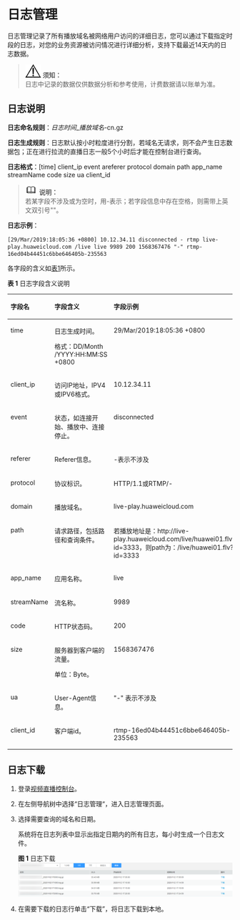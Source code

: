 # 日志管理<a name="ZH-CN_TOPIC_0162687300"></a>

日志管理记录了所有播放域名被网络用户访问的详细日志，您可以通过下载指定时段的日志，对您的业务资源被访问情况进行详细分析，支持下载最近14天内的日志数据。

>![](public_sys-resources/icon-notice.gif) **须知：**   
>日志中记录的数据仅供数据分析和参考使用，计费数据请以账单为准。  

## 日志说明<a name="section4954538162713"></a>

**日志命名规则**：_日志时间_\__播放域名_-cn.gz

**日志生成规则**：日志默认按小时粒度进行分割，若域名无请求，则不会产生日志数据包；正在进行拉流的直播日志一般5个小时后才能在控制台进行查询。

**日志格式**：\[time\] client\_ip event areferer protocol domain path app\_name streamName code size ua client\_id

>![](public_sys-resources/icon-note.gif) **说明：**   
>若某字段不涉及或为空时，用-表示；若字段信息中存在空格，则需带上英文双引号""。  

**日志示例**：

```
[29/Mar/2019:18:05:36 +0800] 10.12.34.11 disconnected - rtmp live-play.huaweicloud.com /live live 9989 200 1568367476 "-" rtmp-16ed04b44451c6bbe646405b-235563
```

各字段的含义如[表1](#table12231345151615)所示。

**表 1**  日志字段含义说明

<a name="table12231345151615"></a>
<table><thead align="left"><tr id="row42311745191611"><th class="cellrowborder" valign="top" width="23.002300230023003%" id="mcps1.2.4.1.1"><p id="p22321457167"><a name="p22321457167"></a><a name="p22321457167"></a>字段名</p>
</th>
<th class="cellrowborder" valign="top" width="43.66436643664366%" id="mcps1.2.4.1.2"><p id="p06501947172"><a name="p06501947172"></a><a name="p06501947172"></a>字段含义</p>
</th>
<th class="cellrowborder" valign="top" width="33.33333333333333%" id="mcps1.2.4.1.3"><p id="p5232945161611"><a name="p5232945161611"></a><a name="p5232945161611"></a>字段示例</p>
</th>
</tr>
</thead>
<tbody><tr id="row1323214452163"><td class="cellrowborder" valign="top" width="23.002300230023003%" headers="mcps1.2.4.1.1 "><p id="p1384218462572"><a name="p1384218462572"></a><a name="p1384218462572"></a>time</p>
</td>
<td class="cellrowborder" valign="top" width="43.66436643664366%" headers="mcps1.2.4.1.2 "><p id="p56518451716"><a name="p56518451716"></a><a name="p56518451716"></a>日志生成时间。</p>
<p id="p6375947182016"><a name="p6375947182016"></a><a name="p6375947182016"></a>格式：DD/Month /YYYY:HH:MM:SS +0800</p>
</td>
<td class="cellrowborder" valign="top" width="33.33333333333333%" headers="mcps1.2.4.1.3 "><p id="p523418456163"><a name="p523418456163"></a><a name="p523418456163"></a>29/Mar/2019:18:05:36 +0800</p>
</td>
</tr>
<tr id="row126125279219"><td class="cellrowborder" valign="top" width="23.002300230023003%" headers="mcps1.2.4.1.1 "><p id="p230115514577"><a name="p230115514577"></a><a name="p230115514577"></a>client_ip</p>
</td>
<td class="cellrowborder" valign="top" width="43.66436643664366%" headers="mcps1.2.4.1.2 "><p id="p186131227202113"><a name="p186131227202113"></a><a name="p186131227202113"></a>访问IP地址，IPV4或IPV6格式。</p>
</td>
<td class="cellrowborder" valign="top" width="33.33333333333333%" headers="mcps1.2.4.1.3 "><p id="p1161352762114"><a name="p1161352762114"></a><a name="p1161352762114"></a>10.12.34.11</p>
</td>
</tr>
<tr id="row594916271218"><td class="cellrowborder" valign="top" width="23.002300230023003%" headers="mcps1.2.4.1.1 "><p id="p0949192714214"><a name="p0949192714214"></a><a name="p0949192714214"></a>event</p>
</td>
<td class="cellrowborder" valign="top" width="43.66436643664366%" headers="mcps1.2.4.1.2 "><p id="p194952722110"><a name="p194952722110"></a><a name="p194952722110"></a>状态，如连接开始、播放中、连接停止。</p>
</td>
<td class="cellrowborder" valign="top" width="33.33333333333333%" headers="mcps1.2.4.1.3 "><p id="p10949132718212"><a name="p10949132718212"></a><a name="p10949132718212"></a>disconnected</p>
</td>
</tr>
<tr id="row18255132832115"><td class="cellrowborder" valign="top" width="23.002300230023003%" headers="mcps1.2.4.1.1 "><p id="p1255112832118"><a name="p1255112832118"></a><a name="p1255112832118"></a>referer</p>
</td>
<td class="cellrowborder" valign="top" width="43.66436643664366%" headers="mcps1.2.4.1.2 "><p id="p14255122815215"><a name="p14255122815215"></a><a name="p14255122815215"></a>Referer信息。</p>
</td>
<td class="cellrowborder" valign="top" width="33.33333333333333%" headers="mcps1.2.4.1.3 "><p id="p025592816214"><a name="p025592816214"></a><a name="p025592816214"></a>-表示不涉及</p>
</td>
</tr>
<tr id="row16403162882112"><td class="cellrowborder" valign="top" width="23.002300230023003%" headers="mcps1.2.4.1.1 "><p id="p4403128132118"><a name="p4403128132118"></a><a name="p4403128132118"></a>protocol</p>
</td>
<td class="cellrowborder" valign="top" width="43.66436643664366%" headers="mcps1.2.4.1.2 "><p id="p1403132862118"><a name="p1403132862118"></a><a name="p1403132862118"></a>协议标识。</p>
</td>
<td class="cellrowborder" valign="top" width="33.33333333333333%" headers="mcps1.2.4.1.3 "><p id="p84032028162119"><a name="p84032028162119"></a><a name="p84032028162119"></a>HTTP/1.1或RTMP/-</p>
</td>
</tr>
<tr id="row1059692852115"><td class="cellrowborder" valign="top" width="23.002300230023003%" headers="mcps1.2.4.1.1 "><p id="p759692832112"><a name="p759692832112"></a><a name="p759692832112"></a>domain</p>
</td>
<td class="cellrowborder" valign="top" width="43.66436643664366%" headers="mcps1.2.4.1.2 "><p id="p959792812110"><a name="p959792812110"></a><a name="p959792812110"></a>播放域名。</p>
</td>
<td class="cellrowborder" valign="top" width="33.33333333333333%" headers="mcps1.2.4.1.3 "><p id="p18597192818217"><a name="p18597192818217"></a><a name="p18597192818217"></a>live-play.huaweicloud.com</p>
</td>
</tr>
<tr id="row878820287216"><td class="cellrowborder" valign="top" width="23.002300230023003%" headers="mcps1.2.4.1.1 "><p id="p87887282217"><a name="p87887282217"></a><a name="p87887282217"></a>path</p>
</td>
<td class="cellrowborder" valign="top" width="43.66436643664366%" headers="mcps1.2.4.1.2 "><p id="p378852815219"><a name="p378852815219"></a><a name="p378852815219"></a>请求路径，包括路径和查询条件。</p>
</td>
<td class="cellrowborder" valign="top" width="33.33333333333333%" headers="mcps1.2.4.1.3 "><p id="p7700154191517"><a name="p7700154191517"></a><a name="p7700154191517"></a>若播放地址是：http://live-play.huaweicloud.com/live/huawei01.flv?id=3333，则path为：/live/huawei01.flv?id=3333</p>
</td>
</tr>
<tr id="row198992816218"><td class="cellrowborder" valign="top" width="23.002300230023003%" headers="mcps1.2.4.1.1 "><p id="p1099012286218"><a name="p1099012286218"></a><a name="p1099012286218"></a>app_name</p>
</td>
<td class="cellrowborder" valign="top" width="43.66436643664366%" headers="mcps1.2.4.1.2 "><p id="p79907285219"><a name="p79907285219"></a><a name="p79907285219"></a>应用名称。</p>
</td>
<td class="cellrowborder" valign="top" width="33.33333333333333%" headers="mcps1.2.4.1.3 "><p id="p9990142892114"><a name="p9990142892114"></a><a name="p9990142892114"></a>live</p>
</td>
</tr>
<tr id="row617417296211"><td class="cellrowborder" valign="top" width="23.002300230023003%" headers="mcps1.2.4.1.1 "><p id="p3174152911217"><a name="p3174152911217"></a><a name="p3174152911217"></a>streamName</p>
</td>
<td class="cellrowborder" valign="top" width="43.66436643664366%" headers="mcps1.2.4.1.2 "><p id="p1317419298214"><a name="p1317419298214"></a><a name="p1317419298214"></a>流名称。</p>
</td>
<td class="cellrowborder" valign="top" width="33.33333333333333%" headers="mcps1.2.4.1.3 "><p id="p1617492932110"><a name="p1617492932110"></a><a name="p1617492932110"></a>9989</p>
</td>
</tr>
<tr id="row0369152913211"><td class="cellrowborder" valign="top" width="23.002300230023003%" headers="mcps1.2.4.1.1 "><p id="p237052972118"><a name="p237052972118"></a><a name="p237052972118"></a>code</p>
</td>
<td class="cellrowborder" valign="top" width="43.66436643664366%" headers="mcps1.2.4.1.2 "><p id="p83702295216"><a name="p83702295216"></a><a name="p83702295216"></a>HTTP状态码。</p>
</td>
<td class="cellrowborder" valign="top" width="33.33333333333333%" headers="mcps1.2.4.1.3 "><p id="p1370102911217"><a name="p1370102911217"></a><a name="p1370102911217"></a>200</p>
</td>
</tr>
<tr id="row17597122913215"><td class="cellrowborder" valign="top" width="23.002300230023003%" headers="mcps1.2.4.1.1 "><p id="p1259862952120"><a name="p1259862952120"></a><a name="p1259862952120"></a>size</p>
</td>
<td class="cellrowborder" valign="top" width="43.66436643664366%" headers="mcps1.2.4.1.2 "><p id="p659862962111"><a name="p659862962111"></a><a name="p659862962111"></a>服务器到客户端的流量。</p>
<p id="p1833252111"><a name="p1833252111"></a><a name="p1833252111"></a>单位：Byte。</p>
</td>
<td class="cellrowborder" valign="top" width="33.33333333333333%" headers="mcps1.2.4.1.3 "><p id="p6598142911213"><a name="p6598142911213"></a><a name="p6598142911213"></a>1568367476</p>
</td>
</tr>
<tr id="row07741829102119"><td class="cellrowborder" valign="top" width="23.002300230023003%" headers="mcps1.2.4.1.1 "><p id="p13774142962115"><a name="p13774142962115"></a><a name="p13774142962115"></a>ua</p>
</td>
<td class="cellrowborder" valign="top" width="43.66436643664366%" headers="mcps1.2.4.1.2 "><p id="p16775122913211"><a name="p16775122913211"></a><a name="p16775122913211"></a>User-Agent信息。</p>
</td>
<td class="cellrowborder" valign="top" width="33.33333333333333%" headers="mcps1.2.4.1.3 "><p id="p19775429102112"><a name="p19775429102112"></a><a name="p19775429102112"></a>"-" 表示不涉及</p>
</td>
</tr>
<tr id="row14245153020214"><td class="cellrowborder" valign="top" width="23.002300230023003%" headers="mcps1.2.4.1.1 "><p id="p1524593019210"><a name="p1524593019210"></a><a name="p1524593019210"></a>client_id</p>
</td>
<td class="cellrowborder" valign="top" width="43.66436643664366%" headers="mcps1.2.4.1.2 "><p id="p1824553032114"><a name="p1824553032114"></a><a name="p1824553032114"></a>客户端id。</p>
</td>
<td class="cellrowborder" valign="top" width="33.33333333333333%" headers="mcps1.2.4.1.3 "><p id="p3245173010213"><a name="p3245173010213"></a><a name="p3245173010213"></a>rtmp-16ed04b44451c6bbe646405b-235563</p>
</td>
</tr>
</tbody>
</table>

## 日志下载<a name="section1335503472716"></a>

1.  登录[视频直播控制台](https://console.huaweicloud.com/live)。
2.  在左侧导航树中选择“日志管理“，进入日志管理页面。
3.  选择需要查询的域名和日期。

    系统将在日志列表中显示出指定日期内的所有日志，每小时生成一个日志文件。

    **图 1**  日志下载<a name="fig154644120716"></a>  
    ![](figures/日志下载.png "日志下载")

4.  在需要下载的日志行单击“下载”，将日志下载到本地。

